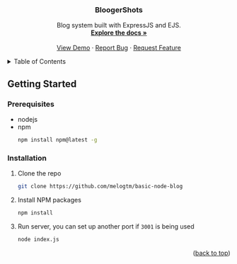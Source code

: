 <h3 align="center">BloogerShots</h3>

  <p align="center">
    Blog system built with ExpressJS and EJS.
    <br />
    <a href="https://github.com/melogtm/basic-node-blog"><strong>Explore the docs »</strong></a>
    <br />
    <br />
    <a href="https://github.com/melogtm/basic-node-blog">View Demo</a>
    ·
    <a href="https://github.com/melogtm/basic-node-blog/issues">Report Bug</a>
    ·
    <a href="https://github.com/melogtm/basic-node-blog/issues">Request Feature</a>
  </p>
</div>

<details>
  <summary>Table of Contents</summary>
  <ol>
    <li>
      <a href="#getting-started">Getting Started</a>
      <ul>
        <li><a href="#prerequisites">Prerequisites</a></li>
        <li><a href="#installation">Installation</a></li>
      </ul>
    </li>
  </ol>
</details>


<!-- GETTING STARTED -->
## Getting Started

### Prerequisites
* nodejs
* npm
  ```sh
  npm install npm@latest -g
  ```

### Installation

1. Clone the repo
   ```sh
   git clone https://github.com/melogtm/basic-node-blog
   ```
2. Install NPM packages
   ```sh
   npm install
   ```
3. Run server, you can set up another port if ```3001``` is being used
   ```sh
   node index.js
   ```

<p align="right">(<a href="#readme-top">back to top</a>)</p>
